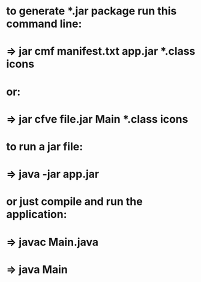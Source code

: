 # to generate *.jar package run this command line:
# => jar cmf manifest.txt app.jar *.class icons
# or:
# => jar cfve file.jar Main *.class icons

# to run a jar file:
# => java -jar app.jar

# or just compile and run the application:
# => javac Main.java
# => java Main
